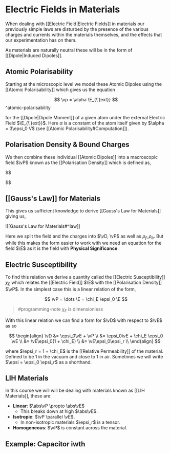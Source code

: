 # Electric Fields in Materials

When dealing with [[Electric Field|Electric Fields]] in materials our previously simple laws are disturbed by the presence of the various charges and currents within the materials themselves, and the effects that our experimentation has on them.

As materials are naturally neutral these will be in the form of [[Dipole|Induced Dipoles]].

## Atomic Polarisability

Starting at the microscopic level we model these Atomic Dipoles using the [[Atomic Polarisability]] which gives us the equation

$$ \vp = \alpha \E_{\'{ext}} $$
^atomic-polarisability

for the [[Dipole|Dipole Moment]] of a given atom under the external Electric Field $\E_{\'{ext}}$. Here $\alpha$ is a constant of the atom itself given by $\alpha = 3\epsi_0 V$ (see [[Atomic Polarisability#Computation]]).

## Polarisation Density & Bound Charges

We then combine these individual [[Atomic Dipoles]] into a macroscopic field $\vP$ known as the [[Polarisation Density]] which is defined as,

$$


$$

## [[Gauss's Law]] for Materials

This gives us sufficient knowledge to derive [[Gauss's Law for Materials]] giving us,

![[Gauss's  Law for Materials#^law]]

Here we split the field and the charges into $\vD, \vP$ as well as $\rho_f, \rho_b$. But while this makes the form easier to work with we need an equation for the field $\E$ as it is the field with **Physical Significance**.

## Electric Susceptibility

To find this relation we derive a quantity called the [[Electric Susceptibility]] $\chi_E$ which relates the [[Electric Field]] $\E$ with the [[Polarisation Density]] $\vP$. In the simplest case this is a linear relation of the form,

$$
\vP = \dots \E = \chi_E \epsi_0 \E
$$

> #programming-note $\chi_E$ is dimensionless

With this linear relation we can find a form for $\vD$ with respect to $\vE$ as so

$$
\begin{align}
\vD
&= \epsi_0\vE + \vP \\
&= \epsi_0\vE + \chi_E \epsi_0 \vE \\
&= \vE\epsi_0(1 + \chi_E) \\
&= \vE\epsi_0\epsi_r \\
\end{align}
$$

where $\epsi_r  = 1 + \chi_E$ is the [[Relative Permeability]] of the material. Defined to be $1$ in the vacuum and close to $1$ in air. Sometimes we will write $\epsi = \epsi_0 \epsi_r$ as a shorthand.

## LIH Materials

In this course we will will be dealing with materials known as [[LIH Materials]], these are:

- **Linear**: $\abs\vP \propto \abs\vE$
  - This breaks down at high $\abs\vE$.
- **Isotropic**: $\vP \parallel \vE$.
  - In non-isotropic materials $\epsi_r$ is a tensor.
- **Homogeneous**: $\vP$ is constant across the material.

## Example: Capacitor iwth
